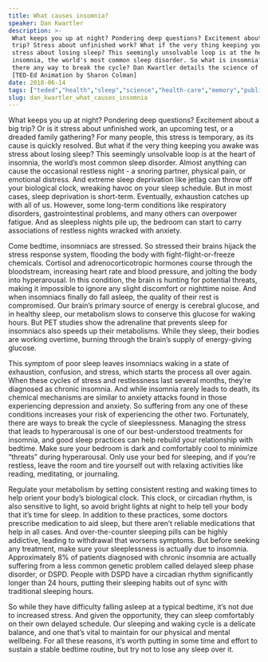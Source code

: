 ```yaml
---
title: What causes insomnia?
speaker: Dan Kwartler
description: >-
 What keeps you up at night? Pondering deep questions? Excitement about a big
 trip? Stress about unfinished work? What if the very thing keeping you awake was
 stress about losing sleep? This seemingly unsolvable loop is at the heart of
 insomnia, the world's most common sleep disorder. So what is insomnia? And is
 there any way to break the cycle? Dan Kwartler details the science of insomnia.
 [TED-Ed Animation by Sharon Colman]
date: 2018-06-14
tags: ["teded","health","sleep","science","health-care","memory","public-health","human-body","healthcare","physiology","education"]
slug: dan_kwartler_what_causes_insomnia
---
```


What keeps you up at night? Pondering deep questions? Excitement about a big trip? Or is
it stress about unfinished work, an upcoming test, or a dreaded family gathering? For many
people, this stress is temporary, as its cause is quickly resolved. But what if the very
thing keeping you awake was stress about losing sleep? This seemingly unsolvable loop is
at the heart of insomnia, the world’s most common sleep disorder. Almost anything can cause
 the occasional restless night - a snoring partner, physical pain, or emotional distress.
And extreme sleep deprivation like jetlag can throw off your biological clock, wreaking
havoc on your sleep schedule. But in most cases, sleep deprivation is short-term.
Eventually, exhaustion catches up with all of us. However, some long-term conditions like
respiratory disorders, gastrointestinal problems, and many others can overpower fatigue.
And as sleepless nights pile up, the bedroom can start to carry associations of restless
nights wracked with anxiety.

Come bedtime, insomniacs are stressed. So stressed their brains hijack the stress
response system, flooding the body with fight-flight-or-freeze chemicals. Cortisol and
adrenocorticotropic hormones course through the bloodstream, increasing heart rate and
blood pressure, and jolting the body into hyperarousal. In this condition, the brain is
hunting for potential threats, making it impossible to ignore any slight discomfort or
nighttime noise. And when insomniacs finally do fall asleep, the quality of their rest is
compromised. Our brain’s primary source of energy is cerebral glucose, and in healthy
sleep, our metabolism slows to conserve this glucose for waking hours. But PET studies
show the adrenaline that prevents sleep for insomniacs also speeds up their metabolisms.
While they sleep, their bodies are working overtime, burning through the brain’s supply 
of energy-giving glucose.

This symptom of poor sleep leaves insomniacs waking in a state of exhaustion, confusion,
and stress, which starts the process all over again. When these cycles of stress and
restlessness last several months, they’re diagnosed as chronic insomnia. And while
insomnia rarely leads to death, its chemical mechanisms are similar to anxiety attacks
found in those experiencing depression and anxiety. So suffering from any one of these
conditions increases your risk of experiencing the other two. Fortunately, there are ways
to break the cycle of sleeplessness. Managing the stress that leads to hyperarousal is
one of our best-understood treatments for insomnia, and good sleep practices can help
rebuild your relationship with bedtime. Make sure your bedroom is dark and comfortably
cool to minimize “threats” during hyperarousal. Only use your bed for sleeping, and if
you’re restless, leave the room and tire yourself out with relaxing activities like
reading, meditating, or journaling.

Regulate your metabolism by setting consistent resting and waking times to help orient 
your body’s biological clock. This clock, or circadian rhythm, is also sensitive to light,
so avoid bright lights at night to help tell your body that it’s time for sleep. In
addition to these practices, some doctors prescribe medication to aid sleep, but there
aren’t reliable medications that help in all cases. And over-the-counter sleeping pills 
can be highly addictive, leading to withdrawal that worsens symptoms. But before seeking
any treatment, make sure your sleeplessness is actually due to insomnia. Approximately 8%
of patients diagnosed with chronic insomnia are actually suffering from a less common
genetic problem called delayed sleep phase disorder, or DSPD. People with DSPD have a
circadian rhythm significantly longer than 24 hours, putting their sleeping habits out 
of sync with traditional sleeping hours.

So while they have difficulty falling asleep at a typical bedtime, it’s not due to
increased stress. And given the opportunity, they can sleep comfortably on their own
delayed schedule. Our sleeping and waking cycle is a delicate balance, and one that’s
vital to maintain for our physical and mental wellbeing. For all these reasons, it’s worth
putting in some time and effort to sustain a stable bedtime routine, but try not to lose
any sleep over it.

<!--
ad_duration=0
event="TED-Ed"
external_start_time=0
intro_duration=0
is_subtitle_required="False"
is_talk_featured="False"
language="en"
language_swap="False"
native_language="en"
number_of_related_talks=6
number_of_speakers=1
number_of_subtitled_videos=0
number_of_tags=11
number_of_talk_download_languages=26
number_of_talk_more_resources=0
number_of_talk_recommendations=0
number_of_talks_take_actions=0
post_ad_duration=0
published_timestamp="2018-06-14 15:08:17"
recording_date="2018-06-14"
speaker_is_published=0
speaker_name="Dan Kwartler"
talk_name="What causes insomnia?"
talks_tags=["teded","health","sleep","science","health-care","memory","public-health","human-body","healthcare","physiology","education"]
url_photo_talk="https://s3.amazonaws.com/talkstar-photos/uploads/91adeb50-7b04-40d7-b1ed-1ad07cfe61ec/insomnia.jpg"
url_webpage="https://www.ted.com/talks/dan_kwartler_what_causes_insomnia"
video_type_name="TED-Ed Original"
-->
